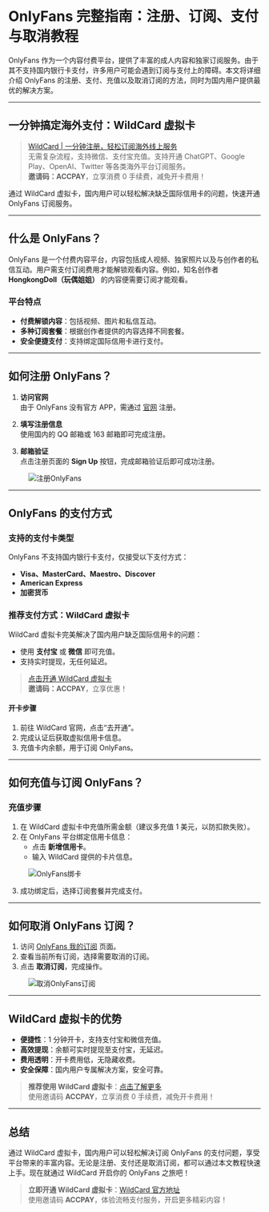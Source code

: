 # OnlyFans 完整指南：注册、订阅、支付与取消教程

OnlyFans 作为一个内容付费平台，提供了丰富的成人内容和独家订阅服务。由于其不支持国内银行卡支付，许多用户可能会遇到订阅与支付上的障碍。本文将详细介绍 OnlyFans 的注册、支付、充值以及取消订阅的方法，同时为国内用户提供最优的解决方案。

---

## 一分钟搞定海外支付：WildCard 虚拟卡

> [WildCard | 一分钟注册，轻松订阅海外线上服务](https://bit.ly/bewildcard)  
> 无需复杂流程，支持微信、支付宝充值。支持开通 ChatGPT、Google Play、OpenAI、Twitter 等各类海外平台订阅服务。  
> **邀请码：ACCPAY**，立享消费 0 手续费，减免开卡费用！

通过 WildCard 虚拟卡，国内用户可以轻松解决缺乏国际信用卡的问题，快速开通 OnlyFans 订阅服务。

---

## 什么是 OnlyFans？

OnlyFans 是一个付费内容平台，内容包括成人视频、独家照片以及与创作者的私信互动。用户需支付订阅费用才能解锁观看内容。例如，知名创作者 **HongkongDoll（玩偶姐姐）** 的内容便需要订阅才能观看。

### 平台特点

- **付费解锁内容**：包括视频、图片和私信互动。
- **多种订阅套餐**：根据创作者提供的内容选择不同套餐。
- **安全便捷支付**：支持绑定国际信用卡进行支付。

---

## 如何注册 OnlyFans？

1. **访问官网**  
   由于 OnlyFans 没有官方 APP，需通过 [官网](https://onlyfans.com) 注册。

2. **填写注册信息**  
   使用国内的 QQ 邮箱或 163 邮箱即可完成注册。

3. **邮箱验证**  
   点击注册页面的 **Sign Up** 按钮，完成邮箱验证后即可成功注册。

<figure>
  <img src="https://cdn.spoock.com/img/8c099c726115ee57.webp" alt="注册OnlyFans">
</figure>

---

## OnlyFans 的支付方式

### 支持的支付卡类型

OnlyFans 不支持国内银行卡支付，仅接受以下支付方式：
- **Visa、MasterCard、Maestro、Discover**
- **American Express**
- **加密货币**

### 推荐支付方式：WildCard 虚拟卡

WildCard 虚拟卡完美解决了国内用户缺乏国际信用卡的问题：
- 使用 **支付宝** 或 **微信** 即可充值。
- 支持实时提现，无任何延迟。

> [点击开通 WildCard 虚拟卡](https://bit.ly/bewildcard)  
> **邀请码：ACCPAY**，立享优惠！

#### 开卡步骤

1. 前往 WildCard 官网，点击“去开通”。
2. 完成认证后获取虚拟信用卡信息。
3. 充值卡内余额，用于订阅 OnlyFans。

---

## 如何充值与订阅 OnlyFans？

### 充值步骤

1. 在 WildCard 虚拟卡中充值所需金额（建议多充值 1 美元，以防扣款失败）。
2. 在 OnlyFans 平台绑定信用卡信息：
   - 点击 **新增信用卡**。
   - 输入 WildCard 提供的卡片信息。

<figure>
  <img src="https://cdn.spoock.com/img/d015e976162f7594.webp" alt="OnlyFans绑卡">
</figure>

3. 成功绑定后，选择订阅套餐并完成支付。

---

## 如何取消 OnlyFans 订阅？

1. 访问 [OnlyFans 我的订阅](https://onlyfans.com/my/collections/user-lists/subscriptions/expired) 页面。
2. 查看当前所有订阅，选择需要取消的订阅。
3. 点击 **取消订阅**，完成操作。

<figure>
  <img src="https://cdn.spoock.com/img/b2e0bedd2c85c74b.webp" alt="取消OnlyFans订阅">
</figure>

---

## WildCard 虚拟卡的优势

- **便捷性**：1 分钟开卡，支持支付宝和微信充值。
- **高效提现**：余额可实时提现至支付宝，无延迟。
- **费用透明**：开卡费用低，无隐藏收费。
- **安全保障**：国内用户专属解决方案，安全可靠。

> **推荐使用 WildCard 虚拟卡**：[点击了解更多](https://bit.ly/bewildcard)  
> 使用邀请码 **ACCPAY**，立享消费 0 手续费，减免开卡费用！

---

## 总结

通过 WildCard 虚拟卡，国内用户可以轻松解决订阅 OnlyFans 的支付问题，享受平台带来的丰富内容。无论是注册、支付还是取消订阅，都可以通过本文教程快速上手。现在就通过 WildCard 开启你的 OnlyFans 之旅吧！

> **立即开通 WildCard 虚拟卡**：[WildCard 官方地址](https://bit.ly/bewildcard)  
> 使用邀请码 **ACCPAY**，体验流畅支付服务，开启更多精彩内容！
